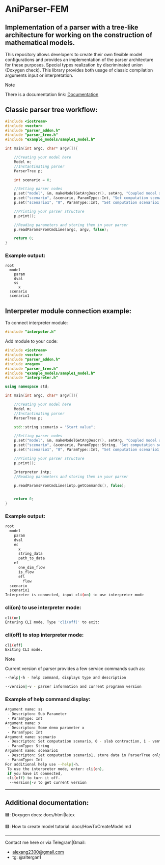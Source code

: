 # AniParser-FEM
## Implementation of a parser with a tree-like architecture for working on the construction of mathematical models.

This repository allows developers to create their own flexible model configurations and provides an implementation of the parser architecture for these purposes.
Special types realization by discriminated union (Doxygen check).
This library provides both usage of classic compilation arguments input or interpretation.

>[!NOTE]
>There is a documentation link: [Documentation](https://alexander-ha.github.io/AniParser-FEM/)

## Classic parser tree workflow: 
```c++
#include <iostream>
#include <vector>
#include "parser_addon.h"
#include "parser_tree.h"
#include "example_models/sample1_model.h"

int main(int argc, char* argv[]){

    //Creating your model here
    Model m;
    //Instantinating parser
    ParserTree p;

    int scenario = 0;

    //Setting parser nodes
    p.set("model", &m, makeModelGetArgDescr(), setArg, "Coupled model structure"); 
    p.set("scenario", &scenario, ParamType::Int, "Set computation scenario, 0 - slab contraction, 1 - venticular cycle");
    p.set("scenario1", "0", ParamType::Int, "Set computation scenario1, store data in ParserTree only");

    //Printing your parser structure
    p.print();

    //Reading parameters and storing them in your parser
    p.readParamsFromCmdLine(argc, argv, false);

    return 0;
}
```
### Example output:
```
root
  model
    param
    dval
    ss
      x
  scenario
  scenario1
```

## Interpreter module connection example: 
To connect interpreter module:
```c++
#include "interpeter.h"
```
Add module to your code:
```c++
#include <iostream>
#include <vector>
#include "parser_addon.h"
#include <regex>
#include "parser_tree.h"
#include "example_models/sample1_model.h"
#include "interpreter.h"

using namespace std;

int main(int argc, char* argv[]){

    //Creating your model here
    Model m;
    //Instantinating parser
    ParserTree p;

    std::string scenario = "Start value";

    //Setting parser nodes
    p.set("model", &m, makeModelGetArgDescr(), setArg, "Coupled model structure"); 
    p.set("scenario", &scenario, ParamType::String, "Set computation scenario, 0 - slab contraction, 1 - venticular cycle");
    p.set("scenario1", "0", ParamType::Int, "Set computation scenario1, store data in ParserTree only");

    //Printing your parser structure
    p.print();

    Interpreter intp;
    //Reading parameters and storing them in your parser
    
    p.readParamsFromCmdLine(intp.getCommands(), false);


    return 0;
}
```

### Example output:
```bash
root
  model
    param
    dval
    ec
      x
      string_data
      path_to_data
    ef
      one_dim_flow
      is_flow
      efl
        flow
  scenario
  scenario1
Interpreter is connected, input cli(on) to use interpreter mode

```
### cli(on) to use interpreter mode:

```bash
cli(on)
Entering CLI mode. Type 'cli(off)' to exit:
```
### cli(off) to stop interpreter mode:

```bash
cli(off)
Exiting CLI mode.
```
>[!NOTE]
>Current version of parser provides a few service commands such as:
```bash
--help|-h - help command, displays type and description
```
```bash
--version|-v - parser information and current programm version
```
### Example of help command display:
```bash
Argument name: ss
 - Descripton: Sub Parameter
 - ParamType: Int
Argument name: x
 - Descripton: Some demo parameter x
 - ParamType: Int
Argument name: scenario
 - Descripton: Set computation scenario, 0 - slab contraction, 1 - venticular cycle
 - ParamType: String
Argument name: scenario1
 - Descripton: Set computation scenario1, store data in ParserTree only
 - ParamType: Int
For additional help use --help|-h. 
 To use the interpreter mode, enter: cli(on), 
 if you have it connected, 
 cli(off) to turn it off. 
  --version|-v to get current version
```
_________________________________________________________________________________
## Additional documentation:
🟦: Doxygen docs: docs/html|latex 

🟥: How to create model tutorial: docs/HowToCreateModel.md
_________________________________________________________________________________
Contact me here or via Telegram|Gmail:
- alexang2300@gmail.com
- tg: @altergan1
